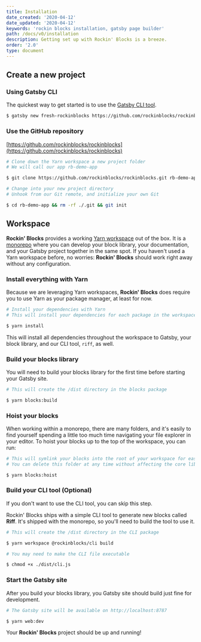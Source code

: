 ```yaml
---
title: Installation
date_created: '2020-04-12'
date_updated: '2020-04-12'
keywords: 'rockin blocks installation, gatsby page builder'
path: /docs/v0/installation
description: Getting set up with Rockin' Blocks is a breeze.
order: '2.0'
type: document
---
```

## Create a new project

### Using Gatsby CLI

The quickest way to get started is to use the [Gatsby CLI tool](https://www.gatsbyjs.com/docs/reference/gatsby-cli/).

```bash
$ gatsby new fresh-rockinblocks https://github.com/rockinblocks/rockinblocks
```

### Use the GitHub repository

[https://github.com/rockinblocks/rockinblocks](https://github.com/rockinblocks/rockinblocks)

```bash
# Clone down the Yarn workspace a new project folder
# We will call our app rb-demo-app

$ git clone https://github.com/rockinblocks/rockinblocks.git rb-demo-app

# Change into your new project directory
# Unhook from our Git remote, and initialize your own Git

$ cd rb-demo-app && rm -rf ./.git && git init

```

## Workspace

**Rockin' Blocks** provides a working [Yarn workspace](https://classic.yarnpkg.com/en/docs/workspaces/) out of the box. It is a [monorepo](https://www.atlassian.com/git/tutorials/monorepos) where you can develop your block library, your documentation, and your Gatsby project together in the same spot. If you haven't used a Yarn workspace before, no worries: **Rockin' Blocks** should work right away without any configuration.

### Install everything with Yarn

Because we are leveraging Yarn workspaces, **Rockin' Blocks** does require you to use Yarn as your package manager, at least for now.

```bash
# Install your dependencies with Yarn
# This will install your dependencies for each package in the workspace

$ yarn install
```

This will install all dependencies throughout the workspace to Gatsby, your block library, and our CLI tool, `riff`, as well.

### Build your blocks library

You will need to build your blocks library for the first time before starting your Gatsby site.

```bash
# This will create the /dist directory in the blocks package

$ yarn blocks:build
```

### Hoist your blocks

When working within a monorepo, there are many folders, and it's easily to find yourself spending a little too much time navigating your file explorer in your editor. To hoist your blocks up to the top of the workspace, you can run:

```bash
# This will symlink your blocks into the root of your workspace for easy access
# You can delete this folder at any time without affecting the core library

$ yarn blocks:hoist
```

### Build your CLI tool (Optional)

If you don't want to use the CLI tool, you can skip this step. 

Rockin' Blocks ships with a simple CLI tool to generate new blocks called **Riff**. It's shipped with the monorepo, so you'll need to build the tool to use it.

```bash
# This will create the /dist directory in the CLI package

$ yarn workspace @rockinblocks/cli build

# You may need to make the CLI file executable

$ chmod +x ./dist/cli.js
```

### Start the Gatsby site

After you build your blocks library, you Gatsby site should build just fine for development.

```bash
# The Gatsby site will be available on http://localhost:8787

$ yarn web:dev
```

Your **Rockin' Blocks** project should be up and running!
